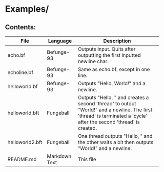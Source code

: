 # Examples/

## Contents:

File | Language | Description
---|---|---
echo.bf | Befunge-93 | Outputs input. Quits after outputting the first inputted newline char.
echoline.bf | Befunge-93 | Same as echo.bf, except in one line.
helloworld.bf | Befunge-93 | Outputs "Hello, World!" and a newline.
helloworld.bft | Fungeball | Outputs "Hello, " and creates a second 'thread' to output "World!" and a newline. The first 'thread' is terminated a 'cycle' after the second 'thread' is created.
helloworld2.bft | Fungeball | One thread outputs "Hello, " and the other waits a bit then outputs "World!" and a newline.
README.md | Markdown Text | This file
